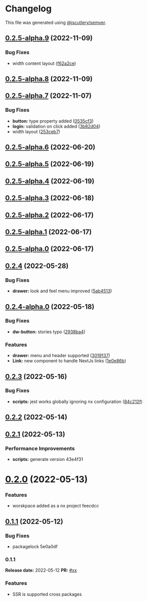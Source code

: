 # Changelog

This file was generated using [@jscutlery/semver](https://github.com/jscutlery/semver).

## [0.2.5-alpha.9](https://github.com-darkwilly08/darkwilly08/react-library/compare/v0.2.5-alpha.8...v0.2.5-alpha.9) (2022-11-09)


### Bug Fixes

* width content layout ([f62a2ce](https://github.com-darkwilly08/darkwilly08/react-library/commit/f62a2cec7b5d98bcfd422e93075bcc3070ef7567))



## [0.2.5-alpha.8](https://github.com-darkwilly08/darkwilly08/react-library/compare/v0.2.5-alpha.7...v0.2.5-alpha.8) (2022-11-09)



## [0.2.5-alpha.7](https://github.com-darkwilly08/darkwilly08/react-library/compare/v0.2.5-alpha.6...v0.2.5-alpha.7) (2022-11-07)


### Bug Fixes

* **button:** type property added ([0535cf3](https://github.com-darkwilly08/darkwilly08/react-library/commit/0535cf3bd1c687ddb7eec7b88f4f2c513268d312))
* **login:** validation on click added ([3b82d04](https://github.com-darkwilly08/darkwilly08/react-library/commit/3b82d04fb3ecd04da2b4a4de16526f8c7120b446))
* width layout ([253ceb7](https://github.com-darkwilly08/darkwilly08/react-library/commit/253ceb7b2f51fca2fc5361b35207d68354677a70))



## [0.2.5-alpha.6](https://github.com-darkwilly08/darkwilly08/react-library/compare/v0.2.5-alpha.5...v0.2.5-alpha.6) (2022-06-20)



## [0.2.5-alpha.5](https://github.com-darkwilly08/darkwilly08/react-library/compare/v0.2.5-alpha.4...v0.2.5-alpha.5) (2022-06-19)



## [0.2.5-alpha.4](https://github.com-darkwilly08/darkwilly08/react-library/compare/v0.2.5-alpha.3...v0.2.5-alpha.4) (2022-06-19)



## [0.2.5-alpha.3](https://github.com-darkwilly08/darkwilly08/react-library/compare/v0.2.5-alpha.2...v0.2.5-alpha.3) (2022-06-18)



## [0.2.5-alpha.2](https://github.com-darkwilly08/darkwilly08/react-library/compare/v0.2.5-alpha.1...v0.2.5-alpha.2) (2022-06-17)



## [0.2.5-alpha.1](https://github.com-darkwilly08/darkwilly08/react-library/compare/v0.2.5-alpha.0...v0.2.5-alpha.1) (2022-06-17)



## [0.2.5-alpha.0](https://github.com-darkwilly08/darkwilly08/react-library/compare/v0.2.4...v0.2.5-alpha.0) (2022-06-17)



## [0.2.4](https://github.com-darkwilly08/darkwilly08/react-library/compare/v0.2.4-alpha.0...v0.2.4) (2022-05-28)


### Bug Fixes

* **drawer:** look and feel menu improved ([5ab4513](https://github.com-darkwilly08/darkwilly08/react-library/commit/5ab451343e61aebe437a3e4c1f1009d269ba2438))



## [0.2.4-alpha.0](https://github.com-darkwilly08/darkwilly08/react-library/compare/v0.2.3...v0.2.4-alpha.0) (2022-05-18)


### Bug Fixes

* **dw-button:** stories typo ([2938ba4](https://github.com-darkwilly08/darkwilly08/react-library/commit/2938ba49d44bb1eb94399955e1112fa62bfdbbdd))


### Features

* **drawer:** menu and header supported ([3019137](https://github.com-darkwilly08/darkwilly08/react-library/commit/301913769c2f80bd40a1bfbf0992e65349f731a2))
* **Link:** new component to handle NextJs links ([1e0e86b](https://github.com-darkwilly08/darkwilly08/react-library/commit/1e0e86b4fd37f54cb7b060c4efedab3fc5eca87d))



## [0.2.3](https://github.com-darkwilly08/darkwilly08/react-library/compare/v0.2.2...v0.2.3) (2022-05-16)


### Bug Fixes

* **scripts:** jest works globally ignoring nx configuration ([84c212f](https://github.com-darkwilly08/darkwilly08/react-library/commit/84c212f8a8390c391cdee614cb029ec3e2ca7e9f))



## [0.2.2](/compare/v0.2.1...v0.2.2) (2022-05-14)



## [0.2.1](/compare/v0.2.0...v0.2.1) (2022-05-13)


### Performance Improvements

* **scripts:** generate version 43e4f31



# [0.2.0](/compare/v0.1.1...v0.2.0) (2022-05-13)


### Features

* worskpace added as a nx project feecdcc



## [0.1.1](/compare/v0.1.0...v0.1.1) (2022-05-12)


### Bug Fixes

* packagelock 5e0a0df



### 0.1.1

**Release date:** 2022-05-12
**PR:** [#xx]()

### Features

- SSR is supported cross packages
